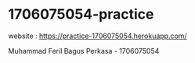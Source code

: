 # 1706075054-practice

website : https://practice-1706075054.herokuapp.com/

Muhammad Feril Bagus Perkasa - 1706075054